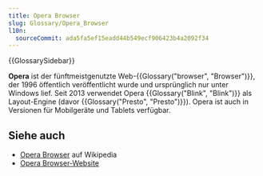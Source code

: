 ```yaml
---
title: Opera Browser
slug: Glossary/Opera_Browser
l10n:
  sourceCommit: ada5fa5ef15eadd44b549ecf906423b4a2092f34
---
```


{{GlossarySidebar}}

**Opera** ist der fünftmeistgenutzte Web-{{Glossary("browser", "Browser")}}, der 1996 öffentlich veröffentlicht wurde und ursprünglich nur unter Windows lief. Seit 2013 verwendet Opera {{Glossary("Blink", "Blink")}} als Layout-Engine (davor {{Glossary("Presto", "Presto")}}). Opera ist auch in Versionen für Mobilgeräte und Tablets verfügbar.

## Siehe auch

- [Opera Browser](https://en.wikipedia.org/wiki/Opera_Browser) auf Wikipedia
- [Opera Browser-Website](https://www.opera.com/)
